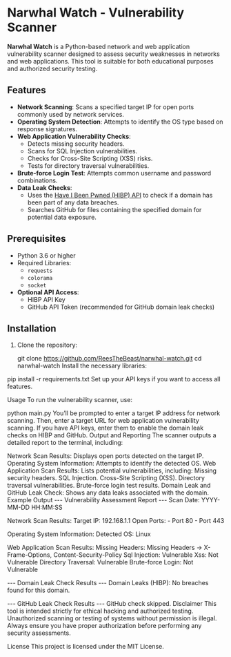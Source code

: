 # Narwhal Watch - Vulnerability Scanner

**Narwhal Watch** is a Python-based network and web application vulnerability scanner designed to assess security weaknesses in networks and web applications. This tool is suitable for both educational purposes and authorized security testing.

## Features

- **Network Scanning**: Scans a specified target IP for open ports commonly used by network services.
- **Operating System Detection**: Attempts to identify the OS type based on response signatures.
- **Web Application Vulnerability Checks**:
  - Detects missing security headers.
  - Scans for SQL Injection vulnerabilities.
  - Checks for Cross-Site Scripting (XSS) risks.
  - Tests for directory traversal vulnerabilities.
- **Brute-force Login Test**: Attempts common username and password combinations.
- **Data Leak Checks**:
  - Uses the [Have I Been Pwned (HIBP) API](https://haveibeenpwned.com/API/v3) to check if a domain has been part of any data breaches.
  - Searches GitHub for files containing the specified domain for potential data exposure.

## Prerequisites

- Python 3.6 or higher
- Required Libraries:
  - `requests`
  - `colorama`
  - `socket`
- **Optional API Access**:
  - HIBP API Key
  - GitHub API Token (recommended for GitHub domain leak checks)

## Installation

1. Clone the repository:

   git clone https://github.com/ReesTheBeast/narwhal-watch.git
   cd narwhal-watch
Install the necessary libraries:

pip install -r requirements.txt
Set up your API keys if you want to access all features.

Usage
To run the vulnerability scanner, use:


python main.py
You’ll be prompted to enter a target IP address for network scanning.
Then, enter a target URL for web application vulnerability scanning.
If you have API keys, enter them to enable the domain leak checks on HIBP and GitHub.
Output and Reporting
The scanner outputs a detailed report to the terminal, including:

Network Scan Results: Displays open ports detected on the target IP.
Operating System Information: Attempts to identify the detected OS.
Web Application Scan Results: Lists potential vulnerabilities, including:
Missing security headers.
SQL Injection.
Cross-Site Scripting (XSS).
Directory traversal vulnerabilities.
Brute-force login test results.
Domain Leak and GitHub Leak Check: Shows any data leaks associated with the domain.
Example Output
--- Vulnerability Assessment Report ---
Scan Date: YYYY-MM-DD HH:MM:SS

Network Scan Results:
  Target IP: 192.168.1.1
  Open Ports:
    - Port 80
    - Port 443

Operating System Information:
  Detected OS: Linux

Web Application Scan Results:
  Missing Headers: Missing Headers -> X-Frame-Options, Content-Security-Policy
  Sql Injection: Vulnerable
  Xss: Not Vulnerable
  Directory Traversal: Vulnerable
  Brute-force Login: Not Vulnerable

--- Domain Leak Check Results ---
Domain Leaks (HIBP): No breaches found for this domain.

--- GitHub Leak Check Results ---
GitHub check skipped.
Disclaimer
This tool is intended strictly for ethical hacking and authorized testing. Unauthorized scanning or testing of systems without permission is illegal. Always ensure you have proper authorization before performing any security assessments.

License
This project is licensed under the MIT License.
